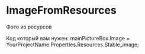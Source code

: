 # ImageFromResources

Фото из ресурсов

Код который вам нужен:
mainPictureBox.Image = YourProjectName.Properties.Resources.Stable_image;
